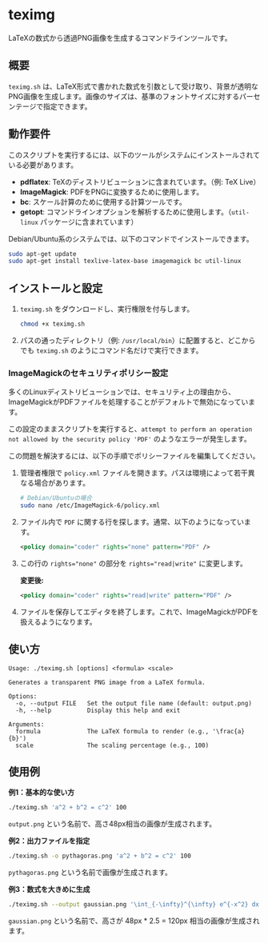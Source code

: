 # teximg

LaTeXの数式から透過PNG画像を生成するコマンドラインツールです。

## 概要

`teximg.sh` は、LaTeX形式で書かれた数式を引数として受け取り、背景が透明なPNG画像を生成します。画像のサイズは、基準のフォントサイズに対するパーセンテージで指定できます。

## 動作要件

このスクリプトを実行するには、以下のツールがシステムにインストールされている必要があります。

*   **pdflatex**: TeXのディストリビューションに含まれています。（例: TeX Live）
*   **ImageMagick**: PDFをPNGに変換するために使用します。
*   **bc**: スケール計算のために使用する計算ツールです。
*   **getopt**: コマンドラインオプションを解析するために使用します。（`util-linux` パッケージに含まれています）

Debian/Ubuntu系のシステムでは、以下のコマンドでインストールできます。

```bash
sudo apt-get update
sudo apt-get install texlive-latex-base imagemagick bc util-linux
```

## インストールと設定

1.  `teximg.sh` をダウンロードし、実行権限を付与します。

    ```bash
    chmod +x teximg.sh
    ```

2.  パスの通ったディレクトリ（例: `/usr/local/bin`）に配置すると、どこからでも `teximg.sh` のようにコマンド名だけで実行できます。

### ImageMagickのセキュリティポリシー設定

多くのLinuxディストリビューションでは、セキュリティ上の理由から、ImageMagickがPDFファイルを処理することがデフォルトで無効になっています。

この設定のままスクリプトを実行すると、`attempt to perform an operation not allowed by the security policy 'PDF'` のようなエラーが発生します。

この問題を解決するには、以下の手順でポリシーファイルを編集してください。

1.  管理者権限で `policy.xml` ファイルを開きます。パスは環境によって若干異なる場合があります。

    ```bash
    # Debian/Ubuntuの場合
    sudo nano /etc/ImageMagick-6/policy.xml
    ```

2.  ファイル内で `PDF` に関する行を探します。通常、以下のようになっています。

    ```xml
    <policy domain="coder" rights="none" pattern="PDF" />
    ```

3.  この行の `rights="none"` の部分を `rights="read|write"` に変更します。

    **変更後:**
    ```xml
    <policy domain="coder" rights="read|write" pattern="PDF" />
    ```

4.  ファイルを保存してエディタを終了します。これで、ImageMagickがPDFを扱えるようになります。

## 使い方

```
Usage: ./teximg.sh [options] <formula> <scale>

Generates a transparent PNG image from a LaTeX formula.

Options:
  -o, --output FILE   Set the output file name (default: output.png)
  -h, --help          Display this help and exit

Arguments:
  formula             The LaTeX formula to render (e.g., '\frac{a}{b}')
  scale               The scaling percentage (e.g., 100)
```

## 使用例

**例1：基本的な使い方**

```bash
./teximg.sh 'a^2 + b^2 = c^2' 100
```
`output.png` という名前で、高さ48px相当の画像が生成されます。

**例2：出力ファイルを指定**

```bash
./teximg.sh -o pythagoras.png 'a^2 + b^2 = c^2' 100
```
`pythagoras.png` という名前で画像が生成されます。

**例3：数式を大きめに生成**

```bash
./teximg.sh --output gaussian.png '\int_{-\infty}^{\infty} e^{-x^2} dx = \sqrt{\pi}' 250
```
`gaussian.png` という名前で、高さが 48px * 2.5 = 120px 相当の画像が生成されます。

